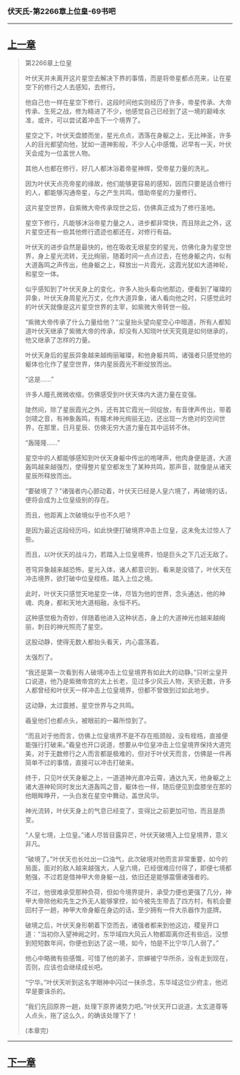 ### 伏天氏-第2266章上位皇-69书吧

--------
[上一章](./34ae4978ff0b7d596d596150a5768741.md)
--------


>
>
>
>第2266章上位皇
>
>叶伏天并未离开这片星空去解决下界的事情，而是将帝星都点亮来，让在星空下的修行之人去感知，去修行。
>
>他自己也一样在星空下修行，这段时间他实则经历了许多，帝星传承、大帝传承、生死之战，修为精进了不少，他感觉自己已经到了这一境的巅峰水准，或许，可以尝试着冲击下一个境界了。
>
>星空之下，叶伏天盘膝而坐，星光点点，洒落在身躯之上，无比神圣，许多人的目光都望向他，犹如一道神影般，不少人心中感慨，迟早有一天，叶伏天会成为一位盖世人物。
>
>其他人也都在修行，好几人都沐浴着帝星神辉，受帝星力量的洗礼。
>
>因为叶伏天点亮帝星的缘故，他们能够更容易的感知，因而只要是适合修行的人，都能够沟通帝星，与之产生共鸣，借助帝星的力量修行。
>
>这片星空世界，自紫微大帝传承现世之后，仿佛真正成为了修行圣地。
>
>星空下修行，凡能够沐浴帝星力量之人，进步都非常快，而且除此之外，这片星空还有一些其他修行遗迹也都还在，对修行有益。
>
>叶伏天的进步自然是最快的，他在吸收无垠星空的星光，仿佛化身为星空世界，身上星光流转，无比绚丽，随着时间一点点过去，在他身躯之内，似有大道轰鸣之声传出，他身躯之上，释放出一片霞光，这霞光犹如大道神轮，和星空一体。
>
>似乎感知到了叶伏天身上的变化，许多人抬头看向他那边，便看到了璀璨的异象，叶伏天身周星光万丈，化作大道异象，诸人看向他之时，只感觉此时的叶伏天就像是这片星空世界的主宰，如紫微大帝转世一般。
>
>“紫微大帝传承了什么力量给他？”尘皇抬头望向星空心中暗道，所有人都知道叶伏天继承了紫微大帝的传承，却没有人知晓叶伏天究竟是如何继承的，他又继承了怎样的力量。
>
>叶伏天身后的星辰异象越来越绚丽璀璨，和他身躯共鸣，诸强者只感觉他的躯体也化作了星空世界，体内星辰霞光不断绽放而出。
>
>“这是……”
>
>许多人瞳孔微微收缩，仿佛感受到叶伏天体内大道力量在变强。
>
>陡然间，除了星辰霞光之外，还有其它霞光一同绽放，有音律声传出，带着剑啸之音，有神象轰鸣，有瞳术神光绚丽无边，还出现一方绝对的空间世界，在那里，日月星辰、仿佛无穷大道力量在其中运转不休。
>
>“轰隆隆……”
>
>星空中的人都能够感知到叶伏天身躯中传出的咆哮声，他肉身便是道，大道轰鸣越来越强烈，使得整片星空都发生了某种共鸣，那声音，就像是从诸天星辰所释放而出。
>
>“要破境了？”诸强者内心颤动着，叶伏天已经是人皇六境了，再破境的话，便将会成为上位皇级别的存在。
>
>而且，他距离上次破境似乎也不久吧？
>
>是因为最近这段经历吗，如此快便打破境界冲击上位皇，这未免太过惊人了些。
>
>而且，以叶伏天的战斗力，若踏入上位皇境界，怕是巨头之下几近无敌了。
>
>苍穹异象越来越恐怖，星光入体，诸人都意识到，看来是没错了，叶伏天在冲击境界，欲打破中位皇桎梏，踏入上位之境。
>
>此时，叶伏天只感觉天地星空一体，尽皆为他的世界，念头通达，他的神魂、肉身，都和天地大道相融，永恒不朽。
>
>这种感觉极为奇妙，伴随着他进入这种状态，身上的大道神光也越来越绚丽，刺目的神光照亮了星空。
>
>这股动静，使得无数人都抬头看天，内心震荡着。
>
>太强烈了。
>
>“我还是第一次看到有人破境冲击上位皇境界有如此大的动静。”只听尘皇开口说道，他乃是紫微帝宫的太上长老，见过多少风云人物，天骄无数，许多人都曾经和叶伏天一样冲击上位皇境界，但都不曾做到过如此地步。
>
>这动静，太过震撼，星空世界与之共鸣。
>
>羲皇他们也都点头，被眼前的一幕所惊到了。
>
>“而且对于他而言，仿佛上位皇境界不是不存在瓶颈般，没有桎梏，直接便能强行打破来。”羲皇也开口说道，想要从中位皇冲击上位皇境界保持大道完美，对于无数修行之人而言都是极难的，但对于叶伏天而言，仿佛是一件再简单不过的事情，直接可以冲击打破来。
>
>终于，只见叶伏天身躯之上，一道道神光直冲云霄，通达九天，他身躯之上诸大道神轮同时发出大道轰鸣之音，躯体也一样，随后便见到盘膝坐在那的他眼眸睁开，一头白发在星空中舞动，盖世风华。
>
>神光流转，叶伏天身上的气息已经变了，变得比之前更加可怕，而且是质变。
>
>“人皇七境，上位皇。”诸人尽皆目露异芒，叶伏天破境入上位皇境界，意义非凡。
>
>“破境了。”叶伏天也长吐出一口浊气，此次破境对他而言非常重要，如今的局面，面对的敌人越来越强大，人皇六境，已经很难应付得了，即便七境都勉强，不过若是借神甲大帝身躯一战，依旧还是能够震慑诸强者的。
>
>不过，他很难承受那种负荷，但如今境界提升，承受力便也更强了几分，神甲大帝除他和先生之外无人能够掌控，如今被先生带去了四方村，有机会要回村子一趟，神甲大帝身躯在身边的话，至少拥有一件大杀器作为底牌。
>
>破境之后，叶伏天身形朝着下空而去，诸强者都来到他这边，稷皇开口道：“当初你入望神阙之时，东华域四大风云人物都距离你还有些远，没想到短短数年间，你便也到达了这一境，如今，怕是不比宁华几人弱了。”
>
>他心中略微有些感慨，可惜了他的弟子，宗蝉被宁华所杀，没有走到现在，否则，应该也会继续成长吧。
>
>“宁华。”叶伏天听到这名字眼神中闪过一抹杀念，东华域这位少府主，他迟早是要诛杀的。
>
>“我们先回原界一趟，处理下原界诸势力吧。”叶伏天开口说道，太玄道尊等人点头，拖了这么久，的确该处理下了！
>
>(本章完)
>
>

--------
[下一章](./68d383e2dd80f679c919452ca11db1dc.md)
--------
